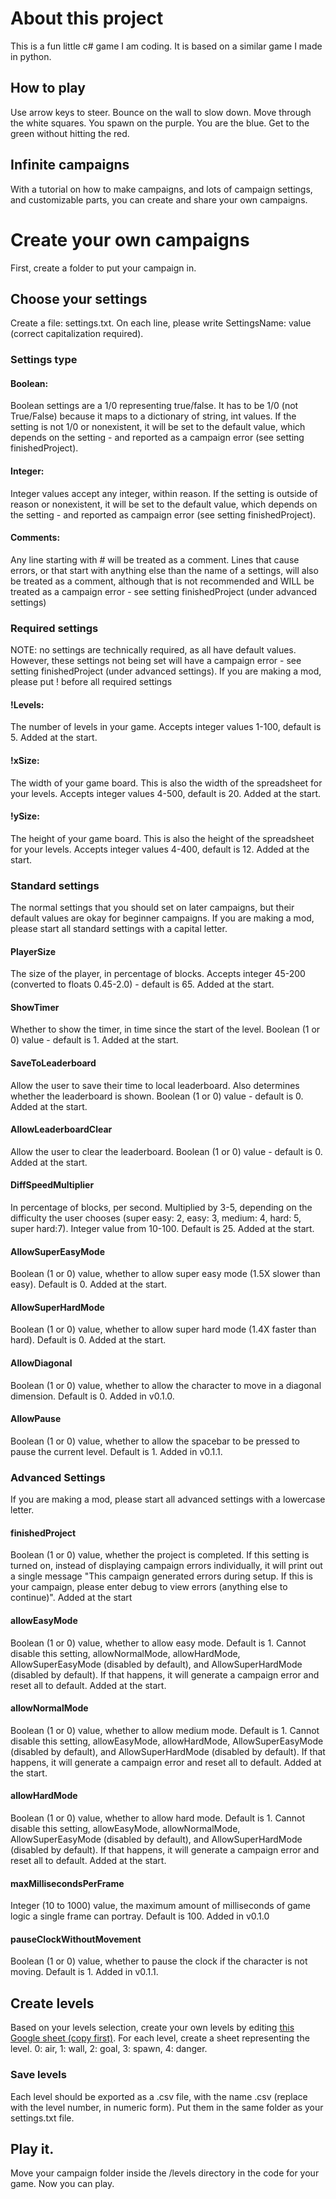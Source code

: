 # About this project
This is a fun little c# game I am coding. It is based on a similar game I made in python.
## How to play
Use arrow keys to steer. Bounce on the wall to slow down. Move through the white squares. You spawn on the purple. You are the blue. Get to the green without hitting the red.
## Infinite campaigns
With a tutorial on how to make campaigns, and lots of campaign settings, and customizable parts, you can create and share your own campaigns.
# Create your own campaigns
First, create a folder to put your campaign in.
## Choose your settings
Create a file: settings.txt. On each line, please write SettingsName: value (correct capitalization required).
### Settings type
#### Boolean:
Boolean settings are a 1/0 representing true/false. It has to be 1/0 (not True/False) because it maps to a dictionary of string, int values. If the setting is not 1/0 or nonexistent, it will be set to the default value, which depends on the setting - and reported as a campaign error (see setting finishedProject).
#### Integer:
Integer values accept any integer, within reason. If the setting is outside of reason or nonexistent, it will be set to the default value, which depends on the setting - and reported as campaign error (see setting finishedProject).
#### Comments:
Any line starting with # will be treated as a comment. Lines that cause errors, or that start with anything else than the name of a settings, will also be treated as a comment, although that is not recommended and WILL be treated as a campaign error - see setting finishedProject (under advanced settings)
### Required settings
NOTE: no settings are technically required, as all have default values. However, these settings not being set will have a campaign error - see setting finishedProject (under advanced settings). If you are making a mod, please put ! before all required settings
#### !Levels:
The number of levels in your game. Accepts integer values 1-100, default is 5. Added at the start.
#### !xSize:
The width of your game board. This is also the width of the spreadsheet for your levels. Accepts integer values 4-500, default is 20. Added at the start.
#### !ySize:
The height of your game board. This is also the height of the spreadsheet for your levels. Accepts integer values 4-400, default is 12. Added at the start.
### Standard settings
The normal settings that you should set on later campaigns, but their default values are okay for beginner campaigns. If you are making a mod, please start all standard settings with a capital letter.
#### PlayerSize
The size of the player, in percentage of blocks. Accepts integer 45-200 (converted to floats 0.45-2.0) - default is 65. Added at the start.
#### ShowTimer
Whether to show the timer, in time since the start of the level. Boolean (1 or 0) value - default is 1. Added at the start.
#### SaveToLeaderboard
Allow the user to save their time to local leaderboard. Also determines whether the leaderboard is shown. Boolean (1 or 0) value - default is 0. Added at the start.
#### AllowLeaderboardClear
Allow the user to clear the leaderboard. Boolean (1 or 0) value - default is 0. Added at the start.
#### DiffSpeedMultiplier
In percentage of blocks, per second. Multiplied by 3-5, depending on the difficulty the user chooses (super easy: 2, easy: 3, medium: 4, hard: 5, super hard:7). Integer value from 10-100. Default is 25. Added at the start.
#### AllowSuperEasyMode
Boolean (1 or 0) value, whether to allow super easy mode (1.5X slower than easy). Default is 0. Added at the start.
#### AllowSuperHardMode
Boolean (1 or 0) value, whether to allow super hard mode (1.4X faster than hard). Default is 0. Added at the start.
#### AllowDiagonal
Boolean (1 or 0) value, whether to allow the character to move in a diagonal dimension. Default is 0. Added in v0.1.0.
#### AllowPause
Boolean (1 or 0) value, whether to allow the spacebar to be pressed to pause the current level. Default is 1. Added in v0.1.1.
### Advanced Settings
If you are making a mod, please start all advanced settings with a lowercase letter.
#### finishedProject
Boolean (1 or 0) value, whether the project is completed. If this setting is turned on, instead of displaying campaign errors individually, it will print out a single message "This campaign generated errors during setup. If this is your campaign, please enter debug to view errors (anything else to continue)". Added at the start
#### allowEasyMode
Boolean (1 or 0) value, whether to allow easy mode. Default is 1. Cannot disable this setting, allowNormalMode, allowHardMode, AllowSuperEasyMode (disabled by default), and AllowSuperHardMode (disabled by default). If that happens, it will generate a campaign error and reset all to default. Added at the start.
#### allowNormalMode
Boolean (1 or 0) value, whether to allow medium mode. Default is 1. Cannot disable this setting, allowEasyMode, allowHardMode, AllowSuperEasyMode (disabled by default), and AllowSuperHardMode (disabled by default). If that happens, it will generate a campaign error and reset all to default. Added at the start.
#### allowHardMode
Boolean (1 or 0) value, whether to allow hard mode. Default is 1. Cannot disable this setting, allowEasyMode, allowNormalMode, AllowSuperEasyMode (disabled by default), and AllowSuperHardMode (disabled by default). If that happens, it will generate a campaign error and reset all to default. Added at the start.
#### maxMillisecondsPerFrame
Integer (10 to 1000) value, the maximum amount of milliseconds of game logic a single frame can portray. Default is 100. Added in v0.1.0
#### pauseClockWithoutMovement
Boolean (1 or 0) value, whether to pause the clock if the character is not moving. Default is 1. Added in v0.1.1.
## Create levels
Based on your levels selection, create your own levels by editing [this Google sheet (copy first)](https://docs.google.com/spreadsheets/d/1ADEhYx1G8l7nCSyNVLIeS9238DIAQXR2qniKK_8TMD4/copy?usp=sharing). For each level, create a sheet representing the level. 0: air, 1: wall, 2: goal, 3: spawn, 4: danger. 
### Save levels
Each level should be exported as a .csv file, with the name <levnum>.csv (replace <levnum> with the level number, in numeric form). Put them in the same folder as your settings.txt file.
## Play it.
Move your campaign folder inside the /levels directory in the code for your game. Now you can play.
